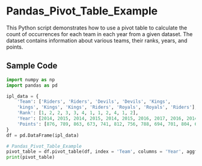 # Pandas_Pivot_Table_Example
This Python script demonstrates how to use a pivot table to calculate the count of occurrences for each team in each year from a given dataset. The dataset contains information about various teams, their ranks, years, and points.

## Sample Code

```python
import numpy as np
import pandas as pd

ipl_data = {
    'Team': ['Riders', 'Riders', 'Devils', 'Devils', 'Kings',
    'kings', 'Kings', 'Kings', 'Riders', 'Royals', 'Royals', 'Riders'],
    'Rank': [1, 2, 2, 3, 3, 4, 1, 1, 2, 4, 1, 2],
    'Year': [2014, 2015, 2014, 2015, 2014, 2015, 2016, 2017, 2016, 2014, 2015, 2017],
    'Points': [876, 789, 863, 673, 741, 812, 756, 788, 694, 701, 804, 690]
}
df = pd.DataFrame(ipl_data)

# Pandas_Pivot_Table_Example
pivot_table = df.pivot_table(df, index = 'Team', columns = 'Year', aggfunc = 'size', fill_value = 0)
print(pivot_table)
